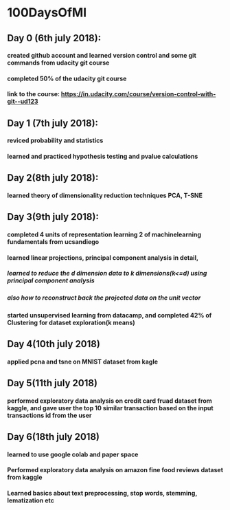# 100DaysOfMl

## Day 0  (6th july 2018):
#### created github account and learned version control and some git commands from udacity git course
#### completed 50% of the udacity git course
#### link to the course:  https://in.udacity.com/course/version-control-with-git--ud123

## Day 1 (7th july 2018):
#### reviced probability and statistics
#### learned and practiced hypothesis testing and pvalue calculations

## Day 2(8th july 2018):
#### learned theory of dimensionality reduction techniques PCA, T-SNE

## Day 3(9th july 2018):
#### completed 4 units of representation learning 2 of machinelearning fundamentals from ucsandiego
#### learned linear projections, principal component analysis in detail,
##### learned to reduce the d dimension data to k dimensions(k<=d) using principal component analysis
##### also how to reconstruct back the projected data on the unit vector
#### started unsupervised learning from datacamp, and completed 42% of Clustering for dataset exploration(k means)
## Day 4(10th july 2018)
#### applied pcna and tsne on MNIST dataset from kagle

## Day 5(11th july 2018)
#### performed exploratory data analysis on credit card fruad dataset from kaggle, and gave user the top 10 similar transaction based on the input transactions id from the user
## Day 6(18th july 2018)
#### learned to use google colab and paper space
#### Performed exploratory data analysis on amazon fine food reviews dataset from kaggle
#### Learned basics about text preprocessing, stop words, stemming, lematization etc
